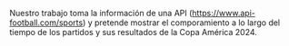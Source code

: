 Nuestro trabajo toma la información de una API (https://www.api-football.com/sports) y pretende mostrar el comporamiento a lo largo del tiempo de los partidos y sus resultados de la Copa América 2024.